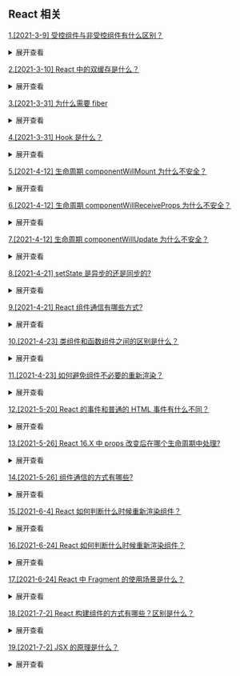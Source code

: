 ## React 相关

[1.[2021-3-9] 受控组件与非受控组件有什么区别？](https://github.com/HJY-xh/plantTrees/issues/41)

<details>
<summary>展开查看</summary>
<pre>

-   非受控组件： 一些 dom 元素比如 input 其内部默认维护了自己的状态（输入值）以及状态改变的方法，我们可以通过 ref 的方式获取其内部的状态。这种组件称之为非受控组件。
-   受控组件： 当我们使用 react 中的 state 去接管组件的状态（设置非受控组件 value 属性关联 state），使得 react 的 state 成为组件的数据源，并且为组件提供了修改状态的方式（设置非受控组件 onChange 属性，根据输入值改变 state 状态）这种组件称之为受控组件（状态及状态改变完全由 react 接管）。

</pre>
</details>

[2.[2021-3-10] React 中的双缓存是什么？](https://github.com/HJY-xh/plantTrees/issues/44)

<details>
<summary>展开查看</summary>
<pre>
当我们用canvas绘制动画，每一帧绘制前都会调用ctx.clearRect清除上一帧的画面。

如果当前帧画面计算量比较大，导致清除上一帧画面到绘制当前帧画面之间有较长间隙，就会出现白屏。

为了解决这个问题，我们可以在内存中绘制当前帧动画，绘制完毕后直接用当前帧替换上一帧画面，由于省去了两帧替换间的计算时间，不会出现从白屏到出现画面的闪烁情况。

这种在内存中构建并直接替换的技术叫做双缓存 (opens new window)。

React 使用“双缓存”来完成 Fiber 树的构建与替换——对应着 DOM 树的创建与更新。

</pre>
</details>

[3.[2021-3-31] 为什么需要 fiber](https://github.com/HJY-xh/plantTrees/issues/102)

<details>
<summary>展开查看</summary>
<pre>

对于大型项目，组件树会很大，这个时候递归遍历的成本就会很高，会造成主线程被持续占用，结果就是主线程上的布局、动画等周期性的任务就无法立即得到处理，造成视觉上的卡顿，影响用户体验。

</pre>
</details>

[4.[2021-3-31] Hook 是什么？](https://github.com/HJY-xh/plantTrees/issues/103)

<details>
<summary>展开查看</summary>
<pre>
Hook是React 16.8 的新增特性。它可以让你在不编写class的情况下使用state一级其他的 Reacr 特性。
- 拥抱函数式
- 让函数组件有了状态和其他的React特性，可以替代class

```javascript
import React, { useState } from "react";
function Example() {
	// 声明⼀个新的叫做 “count” 的 state 变量
	const [count, setCount] = useState(0);
	return (
		<div>
			<p>You clicked {count} times</p>
			<button onClick={() => setCount(count + 1)}>Click me</button>
		</div>
	);
}
```

</pre>
</details>

[5.[2021-4-12] 生命周期 componentWillMount 为什么不安全？](https://github.com/HJY-xh/plantTrees/issues/135)

<details>
<summary>展开查看</summary>
<pre>
componentWillMount生命周期发生在首次渲染前，一般使用的小伙伴大多在这里初始化数据或异步获取外部数据赋值。初始化数据，react官方建议放在constructor里面。而异步获取外部数据，渲染并不会等待数据返回后再去渲染。

看个 🌰 ：如下是安装时监听外部事件调度程序的组件示例

```javascript
class Example extends React.Component {
	state = {
		value: "",
	};
	componentWillMount() {
		this.setState({
			value: this.props.source.value,
		});
		this.props.source.subscribe(this.handleChange);
	}
	componentWillUnmount() {
		this.props.source.unsubscribe(this.handleChange);
	}
	handleChange = (source) => {
		this.setState({
			value: source.value,
		});
	};
}
```

试想一下，假如组件在第一次渲染的时候被中断，由于组件没有完成渲染，所以并不会执行 componentWillUnmount 生命周期（注：很多人经常认为 componentWillMount 和 componentWillUnmount 总是配对，但这并不是一定的。只有调用 componentDidMount 后，React 才能保证稍后调用 componentWillUnmount 进行清理）。因此 handleSubscriptionChange 还是会在数据返回成功后被执行，这时候 setState 由于组件已经被移除，就会导致内存泄漏。所以建议把异步获取外部数据写在 componentDidMount 生命周期里，这样就能保证 componentWillUnmount 生命周期会在组件移除的时候被执行，避免内存泄漏的风险。

这里的 UNSAFE 并不是指安全性，而是表示使用这些生命周期的代码将更有可能在未来的 React 版本中存在缺陷，特别是一旦启用了异步渲染

</pre>
</details>

[6.[2021-4-12] 生命周期 componentWillReceiveProps 为什么不安全？](https://github.com/HJY-xh/plantTrees/issues/136)

<details>
<summary>展开查看</summary>
<pre>
componentWillReceiveProps生命周期是在props更新时触发。一般用于props参数更新时同步更新state参数。但如果在componentWillReceiveProps生命周期直接调用父组件的某些有调用setState的函数，会导致程序死循环。

看个 🌰 ：如下是子组件 componentWillReceiveProps 里调用父组件改变 state 的函数示例

```javascript
...
class Parent extends React.Component{
    constructor(){
        super();
        this.state={
            list: [],
            selectedData: {}
        };
    }

    changeSelectData = selectedData => {
        this.setState({
            selectedData
        });
    }

    render(){
        return (
            <Clild list={this.state.list} changeSelectData={this.changeSelectData}/>
        );
    }
}

...
class Child extends React.Component{
    constructor(){
        super();
        this.state={
            list: []
        };
    }
    componentWillReceiveProps(nextProps){
        this.setState({
            list: nextProps.list
        })
        nextProps.changeSelectData(nextProps.list[0]); //默认选择第一个
    }
    ...
}
```

如上代码，在 Child 组件的 componentWillReceiveProps 里直接调用 Parent 组件的 changeSelectData 去更新 Parent 组件 state 的 selectedData 值。会触发 Parent 组件重新渲染，而 Parent 组件重新渲染会触发 Child 组件的 componentWillReceiveProps 生命周期函数执行。如此就会陷入死循环。导致程序崩溃。

所以，React 官方把 componentWillReceiveProps 替换为 UNSAFE_componentWillReceiveProps，让小伙伴在使用这个生命周期的时候注意它会有缺陷，要注意避免，比如上面例子，Child 在 componentWillReceiveProps 调用 changeSelectData 时先判断 list 是否有更新再确定是否要调用，就可以避免死循环。

</pre>
</details>

[7.[2021-4-12] 生命周期 componentWillUpdate 为什么不安全？](https://github.com/HJY-xh/plantTrees/issues/137)

<details>
<summary>展开查看</summary>
<pre>
componentWillUpdate生命周期在视图更新前触发。一般用于视图更新前保存一些数据方便视图更新完成后赋值。

看个 🌰 ：列表加载更新后回到当前滚动条位置

```javascript
class ScrollingList extends React.Component {
    listRef = null;
    previousScrollOffset = null;
    componentWillUpdate(nextProps, nextState) {
        if (this.props.list.length < nextProps.list.length) {
            this.previousScrollOffset = this.listRef.scrollHeight - this.listRef.scrollTop;
        }
    }
    componentDidUpdate(prevProps, prevState) {
        if (this.previousScrollOffset !== null) {
            this.listRef.scrollTop = this.listRef.scrollHeight - this.previousScrollOffset;
            this.previousScrollOffset = null;
        }
    }
    render() {
        return (
            `<div>` {/* ...contents... */}`</div>`
        );
    }
    setListRef = ref => {    this.listRef = ref;   };
}
```

由于 componentWillUpdate 和 componentDidUpdate 这两个生命周期函数有一定的时间差（componentWillUpdate 后经过渲染、计算、再更新 DOM 元素，最后才调用 componentDidUpdate），如果这个时间段内用户刚好拉伸了浏览器高度，那 componentWillUpdate 计算的 previousScrollOffset 就不准确了。

如果在 componentWillUpdate 进行 setState 操作，会出现多次调用只更新一次的问题，把 setState 放在 componentDidUpdate，能保证每次更新只调用一次。

所以，react 官方建议把 componentWillUpdate 替换为 UNSAFE_componentWillUpdate。如果真的有以上例子的需求，可以使用新加入的一个周期函数 getSnapshotBeforeUpdate。

</pre>
</details>

[8.[2021-4-21] setState 是异步的还是同步的?](https://github.com/HJY-xh/plantTrees/issues/167)

<details>
<summary>展开查看</summary>
<pre>

setState 只在合成事件和钩子函数中是“异步”的，在原生事件和 setTimeout 中都是同步的。

源码分析：在 React 的 setState 函数实现中，会根据一个变量 isBatchingUpdates 判断是直接更新 this.state 还是放到队列中回头再说，而 isBatchingUpdates 默认是 false，也就表示 setState 会同步更新 this.state，但是，有一个函数 batchedUpdates，这个函数会把 isBatchingUpdates 修改为 true，而当 React 在调用事件处理函数之前就会调用这个 batchedUpdates，造成的后果，就是由 React 控制的事件处理过程 setState 不会同步更新 this.state 。

setState 的批量更新优化也是建立在“异步”（合成事件、钩子函数）之上的，在原生事件和 setTimeout 中不会批量更新，在“异步”中如果对同一个值进行多次 setState，setState 的批量更新策略会对其进行覆盖，取最后一次的执行，如果是同时 setState 多个不同的值，在更新时会对其进行合并批量更新。

</pre>
</details>

[9.[2021-4-21] React 组件通信有哪些方式?](https://github.com/HJY-xh/plantTrees/issues/168)

<details>
<summary>展开查看</summary>
<pre>

-   父组件向子组件通讯: 父组件可以向子组件通过传 props 的方式，向子组件进行通讯
-   子组件向父组件通讯: props+回调的方式,父组件向子组件传递 props 进行通讯，此 props 为作用域为父组件自身的函数，子组件调用该函数，将子组件想要传递的信息，作为参数，传递到父组件的作用域中
-   兄弟组件通信: 找到这两个兄弟节点共同的父节点,结合上面两种方式由父节点转发信息进行通信
-   跨层级通信: Context 设计目的是为了共享那些对于一个组件树而言是“全局”的数据，例如当前认证的用户、主题或首选语言,� 对于跨越多层的全局数据通过 Context 通信再适合不过
-   发布订阅模式: 发布者发布事件，订阅者监听事件并做出反应,我们可以通过引入 event 模块进行通信
-   全局状态管理工具: 借助 Redux 或者 Mobx 等全局状态管理工具进行通信,这种工具会维护一个全局状态中心 Store,并根据不同的事件产生新的状态

</pre>
</details>

[10.[2021-4-23] 类组件和函数组件之间的区别是什么？](https://github.com/HJY-xh/plantTrees/issues/175)

<details>
<summary>展开查看</summary>
<pre>

类组件可以使用其他特性，如状态 state 和生命周期钩子。

当组件只是接收 props 渲染到页面时，就是无状态组件，就属于函数组件，也被称为哑组件或展示组件。

函数组件的性能比类组件的性能要高，因为类组件使用的时候要实例化，而函数组件直接执行函数取返回结果即可。为了提高性能，尽量使用函数组件。

</pre>
</details>

[11.[2021-4-23] 如何避免组件不必要的重新渲染？](https://github.com/HJY-xh/plantTrees/issues/176)

<details>
<summary>展开查看</summary>
<pre>

React 中最常见的问题之一是组件不必要地重新渲染。React 提供了两个方法，在这些情况下非常有用：

-   React.memo()
-   pureComponent

这两种方法都依赖于对传递给组件的 props 的浅比较，如果 props 没有改变，那么组件将不会重新渲染。虽然这两种工具都非常有用，但是浅比较会带来额外的性能损失，因此如果使用不当，这两种方法都会对性能产生负面影响。

</pre>
</details>

[12.[2021-5-20] React 的事件和普通的 HTML 事件有什么不同？](https://github.com/HJY-xh/plantTrees/issues/254)

<details>
<summary>展开查看</summary>
<pre>

区别：

-   对于事件名称处理方式：原生事件名均为小写形式，React 事件名采用小驼峰命名形式
-   对于事件处理语法：原生事件为字符串，React 事件为函数
-   React 事件使用`return false`的方式不能阻止浏览器默认行为，必须使用`preventDefault()`来阻止默认行为

合成事件是 React 模拟原生 DOM 事件所有能力的一个事件对象，其优点在于兼容所有浏览器，更好的跨平台。

React 中事件池的概念：

合成事件对象池是 React 事件系统提供的一种性能优化方式。合成事件对象在事件池统一管理，不同类型的合成事件具有不同的事件池。

-   当事件池未满时，React 创建新的事件对象，派发给组件。
-   当事件池装满时，React 从事件池中复用事件对象，派发给组件。

SyntheticEvent 对象会被放入池中统一管理。这意味着 SyntheticEvent 对象可以被复用，当所有事件处理函数被调用之后，其所有属性都会被置空

注意：Web 端的 React 17 不使用事件池，即`e.persist()`将不再生效。

</pre>
</details>

[13.[2021-5-26] React 16.X 中 props 改变后在哪个生命周期中处理?](https://github.com/HJY-xh/plantTrees/issues/263)

<details>
<summary>展开查看</summary>
<pre>

**在`getDerivedStateFromProps`中进行处理。**

这个生命周期替代了`componentWillReceiveProps`，所以在需要使用`componentWillReceiveProps`时，就可以考虑使用`getDerivedStateFromProps`来进行替代。

二者参数不同，`getDerivedStateFromProps`是一个静态函数，也就是这个函数不能通过 this 访问到 Class 属性，也不推荐直接访问属性。而是应该通过参数提供的 nextProps 以及 prevState 来进行判断，根据新传入的 props 来映射到 props。

需要注意的是，如果 props 传入的内容不需要影响到 state，那么就需要返回一个 null，这个值时必须的，所以尽量将其写到函数的末尾。

```javascript
static getDerivedStateFromProps(nextProps, prevState) {
    const {type} = nextProps;
    // 当传入的type发生变化的时候，更新state
    if (type !== prevState.type) {
        return {
            type,
        };
    }
    // 否则，对于state不进行任何操作
    return null;
}
```

</pre>
</details>

[14.[2021-5-26] 组件通信的方式有哪些?](https://github.com/HJY-xh/plantTrees/issues/264)

<details>
<summary>展开查看</summary>
<pre>

-   ⽗组件向⼦组件通讯: ⽗组件可以向⼦组件通过传 props 的⽅式，向⼦组件进⾏通讯

-   ⼦组件向⽗组件通讯: props+回调的⽅式，⽗组件向⼦组件传递 props 进⾏通讯，此 props 为作⽤域为⽗组件⾃身的函数，⼦组件调⽤该函数，将⼦组件想要传递的信息，作为参数，传递到⽗组件的作⽤域中

-   兄弟组件通信: 找到这两个兄弟节点共同的⽗节点,结合上⾯两种⽅式由⽗节点转发信息进⾏通信

-   跨层级通信: Context 设计⽬的是为了共享那些对于⼀个组件树⽽⾔是“全局”的数据，例如当前认证的⽤户、主题或⾸选语⾔，对于跨越多层的全局数据通过 Context 通信再适合不过

-   发布订阅模式: 发布者发布事件，订阅者监听事件并做出反应,我们可以通过引⼊ event 模块进⾏通信

-   全局状态管理⼯具: 借助 Redux 或者 Mobx 等全局状态管理⼯具进⾏通信,这种⼯具会维护⼀个全局状态中⼼ Store,并根据不同的事件产⽣新的状态

</pre>
</details>

[15.[2021-6-4] React 如何判断什么时候重新渲染组件？](https://github.com/HJY-xh/plantTrees/issues/283)

<details>
<summary>展开查看</summary>
<pre>

组件状态的改变是因为`props`或者`state`的改变，组件获得新的状态后，React 决定是否应该重新渲染组件，此时会执行`shouldComponentUpdate`方法，返回 true 时则更新组件，否则不更新。

因此需要重写 shouldComponentUpdate 方法让它根据情况返回 true 或者 false 来告诉 React 什么时候重新渲染什么时候跳过重新渲染。

</pre>
</details>

[16.[2021-6-24] React 如何判断什么时候重新渲染组件？](https://github.com/HJY-xh/plantTrees/issues/341)

<details>
<summary>展开查看</summary>
<pre>

当 props 或者 state 改变会导致组件的状态一同改变，此时 React 重新渲染组件，这是因为 React 中的 shouldComponentUpdate 方法默认返回 true，这就是导致每次更新都重新渲染的原因。

当 React 将要渲染组件时会执行 shouldComponentUpdate 方法来看它是否返回 true（组件应该更新，也就是重新渲染）。所以需要重写 shouldComponentUpdate 方法让它根据情况返回 true 或者 false 来告诉 React 什么时候重新渲染什么时候跳过重新渲染。

</pre>
</details>

[17.[2021-6-24] React 中 Fragment 的使用场景是什么？](https://github.com/HJY-xh/plantTrees/issues/342)

<details>
<summary>展开查看</summary>
<pre>

在 React 中，组件返回的元素只能有一个根元素，为了不添加多余的 DOM 节点，可以使用 Fragment 标签来包裹所有的元素，Fragment 标签不会渲染出任何元素。React 官方对 Fragment 的解释：

> React 中的一个常见模式是一个组件返回多个元素。Fragments 允许你将子列表分组，而无需向 DOM 添加额外节点。

看个例子：

```javascript
// 一般形式
render() {
  return (
    <React.Fragment>
      <ChildA />
      <ChildB />
      <ChildC />
    </React.Fragment>
  );
}
// 也可以写成以下形式
render() {
  return (
    <>
      <ChildA />
      <ChildB />
      <ChildC />
    </>
  );
}
```

</pre>
</details>

[18.[2021-7-2] React 构建组件的方式有哪些？区别是什么？](https://github.com/HJY-xh/plantTrees/issues/358)

<details>
<summary>展开查看</summary>
<pre>

## 一、组件是什么？

组件就是把图形、非图形的各种逻辑均抽象为一个统一的概念（组件）来实现开发的模式

在 `React` 中，一个类、一个函数都可以视为一个组件

## 二、如何构建？

在 `React` 目前来讲，组件的创建主要分成了三种方式：

-   函数式创建
-   通过 React.createClass 方法创建
-   继承 React.Component 创建

### 函数式创建

在 `React Hooks` 出来之前，函数式组件可以视为无状态组件，只负责根据传入的 `props` 来展示视图，不涉及对 `state` 状态的操作

大多数组件可以写为无状态组件，通过简单组合构建其他组件

在 `React` 中，通过函数简单创建组件的示例如下：

```js
function HelloComponent(props /* context */) {
	return <div>Hello {props.name}</div>;
}
```

### 通过 React.createClass 方式创建

`React.createClass` 是 react 刚开始推荐的创建组件的方式，目前这种创建方式已经不怎么用了

像上述通过函数式创建的组件的方式，最终会通过 `babel` 转化成 `React.createClass`这种形式，转化成如下：

```js
function HelloComponent(props) /* context */ {
	return React.createElement("div", null, "Hello ", props.name);
}
```

由于上述的编写方式过于冗杂，目前基本上不使用

### 继承 React.Component 创建

同样在 `react hooks` 出来之前，有状态的组件只能通过继承 `React.Component` 这种形式进行创建

有状态的组件也就是组件内部存在维护的数据，在类创建的方式中通过 `this.state` 进行访问

当调用 `this.setState` 修改组件的状态时，组件会再次会调用 `render()` 方法进行重新渲染

通过继承 `React.Component` 创建一个时钟示例如下：

```js
class Timer extends React.Component {
	constructor(props) {
		super(props);
		this.state = { seconds: 0 };
	}

	tick() {
		this.setState((state) => ({
			seconds: state.seconds + 1,
		}));
	}

	componentDidMount() {
		this.interval = setInterval(() => this.tick(), 1000);
	}

	componentWillUnmount() {
		clearInterval(this.interval);
	}

	render() {
		return <div>Seconds: {this.state.seconds}</div>;
	}
}
```

## 三、区别

由于 `React.createClass` 创建的方式过于冗杂，并不建议使用

而像函数式创建和类组件创建的区别主要在于需要创建的组件是否需要为有状态组件：

-   对于一些无状态的组件创建，建议使用函数式创建的方式

-   由于 `react hooks` 的出现，函数式组件创建的组件通过使用 `hooks` 方法也能使之成为有状态组件，再加上目前推崇函数式编程，所以这里建议都使用函数式的方式来创建组件

在考虑组件的选择原则上，能用无状态组件则用无状态组件

</pre>
</details>

[19.[2021-7-2] JSX 的原理是什么？](https://github.com/HJY-xh/plantTrees/issues/359)

<details>
<summary>展开查看</summary>
<pre>

实际上，JSX 仅仅是`React.createElement(component, props, ...children)`函数的语法糖。如下 JSX 代码:

```javascript
const element = <h1 className="greeting">Hello, world!</h1>;
```

它会被转换为：

```javascript
const element = React.createElement("h1", { className: "greeting" }, "Hello, world!");
```

如果没有子节点，你还可以使用自闭合的标签形式，如

```javascript
<div className="sidebar" />
```

它会被转换为：

```javascript
React.createElement("div", {
	className: "sidebar",
});
```

</pre>
</details>
